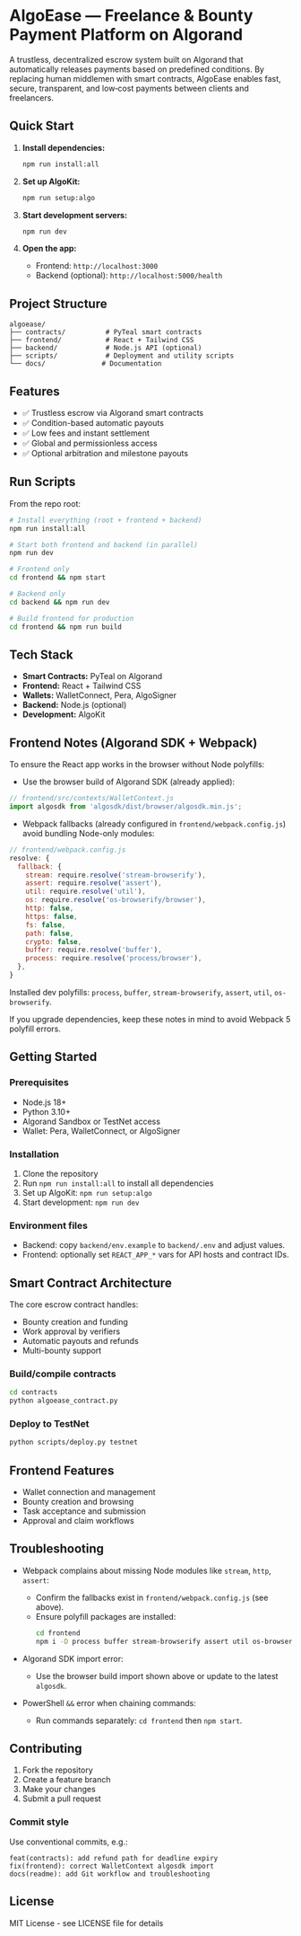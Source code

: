 # AlgoEase — Freelance & Bounty Payment Platform on Algorand

A trustless, decentralized escrow system built on Algorand that automatically releases payments based on predefined conditions. By replacing human middlemen with smart contracts, AlgoEase enables fast, secure, transparent, and low‑cost payments between clients and freelancers.

## Quick Start

1. **Install dependencies:**
   ```bash
   npm run install:all
   ```

2. **Set up AlgoKit:**
   ```bash
   npm run setup:algo
   ```

3. **Start development servers:**
   ```bash
   npm run dev
   ```

4. **Open the app:**
   - Frontend: `http://localhost:3000`
   - Backend (optional): `http://localhost:5000/health`

## Project Structure

```
algoease/
├── contracts/          # PyTeal smart contracts
├── frontend/           # React + Tailwind CSS
├── backend/            # Node.js API (optional)
├── scripts/            # Deployment and utility scripts
└── docs/              # Documentation
```


## Features

- ✅ Trustless escrow via Algorand smart contracts
- ✅ Condition-based automatic payouts
- ✅ Low fees and instant settlement
- ✅ Global and permissionless access
- ✅ Optional arbitration and milestone payouts

## Run Scripts

From the repo root:

```bash
# Install everything (root + frontend + backend)
npm run install:all

# Start both frontend and backend (in parallel)
npm run dev

# Frontend only
cd frontend && npm start

# Backend only
cd backend && npm run dev

# Build frontend for production
cd frontend && npm run build
```

## Tech Stack

- **Smart Contracts:** PyTeal on Algorand
- **Frontend:** React + Tailwind CSS
- **Wallets:** WalletConnect, Pera, AlgoSigner
- **Backend:** Node.js (optional)
- **Development:** AlgoKit

## Frontend Notes (Algorand SDK + Webpack)

To ensure the React app works in the browser without Node polyfills:

- Use the browser build of Algorand SDK (already applied):

```javascript
// frontend/src/contexts/WalletContext.js
import algosdk from 'algosdk/dist/browser/algosdk.min.js';
```

- Webpack fallbacks (already configured in `frontend/webpack.config.js`) avoid bundling Node-only modules:

```js
// frontend/webpack.config.js
resolve: {
  fallback: {
    stream: require.resolve('stream-browserify'),
    assert: require.resolve('assert'),
    util: require.resolve('util'),
    os: require.resolve('os-browserify/browser'),
    http: false,
    https: false,
    fs: false,
    path: false,
    crypto: false,
    buffer: require.resolve('buffer'),
    process: require.resolve('process/browser'),
  },
}
```

Installed dev polyfills: `process`, `buffer`, `stream-browserify`, `assert`, `util`, `os-browserify`.

If you upgrade dependencies, keep these notes in mind to avoid Webpack 5 polyfill errors.

## Getting Started

### Prerequisites

- Node.js 18+
- Python 3.10+
- Algorand Sandbox or TestNet access
- Wallet: Pera, WalletConnect, or AlgoSigner

### Installation

1. Clone the repository
2. Run `npm run install:all` to install all dependencies
3. Set up AlgoKit: `npm run setup:algo`
4. Start development: `npm run dev`

### Environment files

- Backend: copy `backend/env.example` to `backend/.env` and adjust values.
- Frontend: optionally set `REACT_APP_*` vars for API hosts and contract IDs.

## Smart Contract Architecture

The core escrow contract handles:
- Bounty creation and funding
- Work approval by verifiers
- Automatic payouts and refunds
- Multi-bounty support

### Build/compile contracts

```bash
cd contracts
python algoease_contract.py
```

### Deploy to TestNet

```bash
python scripts/deploy.py testnet
```

## Frontend Features

- Wallet connection and management
- Bounty creation and browsing
- Task acceptance and submission
- Approval and claim workflows

## Troubleshooting

- Webpack complains about missing Node modules like `stream`, `http`, `assert`:
  - Confirm the fallbacks exist in `frontend/webpack.config.js` (see above).
  - Ensure polyfill packages are installed:
    ```bash
    cd frontend
    npm i -D process buffer stream-browserify assert util os-browserify
    ```

- Algorand SDK import error:
  - Use the browser build import shown above or update to the latest `algosdk`.

- PowerShell `&&` error when chaining commands:
  - Run commands separately: `cd frontend` then `npm start`.

## Contributing

1. Fork the repository
2. Create a feature branch
3. Make your changes
4. Submit a pull request

### Commit style

Use conventional commits, e.g.:

```text
feat(contracts): add refund path for deadline expiry
fix(frontend): correct WalletContext algosdk import
docs(readme): add Git workflow and troubleshooting
```

## License

MIT License - see LICENSE file for details
